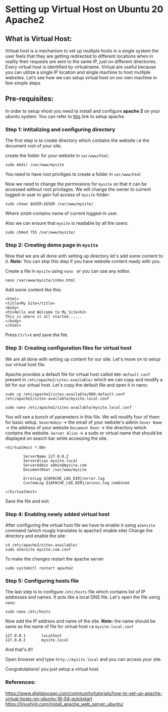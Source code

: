 # Setting up Virtual Host on Ubuntu 20 Apache2

## What is Virtual Host:
Virtual host is a mechanism to set up multiple hosts in a single system the user feels that they are getting redirected to different locations when in reality their requests are sent to the same IP, just on different directories. Every virtual host is identified by virtualname. Virtual are useful because you can utilize a single IP location and single machine to host multiple websites. Let’s see how we can setup virtual host on our own machine in few simple steps 

## Pre-requisites:
In order to setup vhost you need to install and configure **apache 2** on your ubuntu system. You can refer to [this](https://www.linuxbabe.com/ubuntu/install-lamp-stack-ubuntu-20-04-server-desktop) link to setup apache.

### Step 1: Intitalizing and configuring directory
The first step is to create directory which contains the website i.e the document root of your site.

create the folder for your website in `var/www/html`:
```
sudo mkdir /var/www/mysite
```
You need to have root priviliges to create a folder in  `var/www/html`

Now we need to change the permissions for `mysite` so that it can be accessed without root privilages. We will change the owner to current logged-in user to gain full access of `mysite` folder:
```
sudo chown $USER:$USER /var/www/mysite/
```
Where `$USER` contains name of current logged-in user.

Also we can ensure that `mysite` is readable by all the users:

```
sudo chmod 755 /var/www/mysite/
```

### Step 2: Creating demo page in `mysite`
Now that we are all done with setting up directory let's add some content to it.
**Note:** You can skip this step if you have website content ready with you.

Create a file in `mysite` using `nano
` or you can use any editor.
```
nano /var/www/mysite/index.html
```
Add some content like this:
```
<html>
<title>My Site</title>
<body>
<h1>Hello and Welcome to My Site<h2>
This is where it all started......
</body>
</html>
```
Press `Ctrl+X` and save the file.

### Step 3: Creating configuration files for virtual host
We are all done with setting up content for our site. Let's move on to setup our virtual host file.

Apache provides a default file for virtual host called `000-default.conf` present in `/etc/apache2/sites-available/` which we can copy and modify a bit for our virtual host.
Let's copy the default file and open it in nano:
```
sudo cp /etc/apache2/sites-available/000-default.conf /etc/apache2/sites-available/mysite.local.conf

sudo nano /etc/apache2/sites-available/mysite.local.conf
```
You will see a bunch of parameters in this file. We will modify four of them for basic setup.
`SeverAdmin` -> the email of your website's admin
`Sever Name` -> the address of your website
`Document Root` -> the directory which contains the website.
`Server Alias` -> a sudo or virtual name that should be displayed on search bar while accessing the site.
```
<VirtualHost *:80>

        ServerName 127.0.0.2
        ServerAlias mysite.local
        ServerAdmin admin@mysite.com
        DocumentRoot /var/www/mysite

        ErrorLog ${APACHE_LOG_DIR}/error.log
        CustomLog ${APACHE_LOG_DIR}/access.log combined

</VirtualHost>
```
Save the file and exit.

### Step 4: Enabling newly added virtual host
After configuring the virtual host file we have to enable it using `a2ensite` command (which rougly translates to apache2 enable site)
Change the directory and enable the site:
```
cd /etc/apache2/sites-available/
sudo a2ensite mysite.com.conf
```

To make the changes restart the apache server
```
sudo systemctl restart apache2
```

### Step 5: Configuring hosts file
The last step is to configure `/etc/hosts` file which contains list of IP addresses and names. It acts like a local DNS file.
Let's open the file using `nano`:
```
sudo nano /etc/hosts
```
Now add the IP address and name of the site.
**Note:** the name should be same as the name of file for virtual host i.e `mysite.local.conf`
```
127.0.0.1       localhost
127.0.0.2       mysite.local
```

And that's it!!

Open browser and type `http://mysite.local` and you can access your site.

Congratulations! you just setup a virtual host. 

### References:

https://www.digitalocean.com/community/tutorials/how-to-set-up-apache-virtual-hosts-on-ubuntu-18-04-quickstart
https://linuxhint.com/install_apache_web_server_ubuntu/